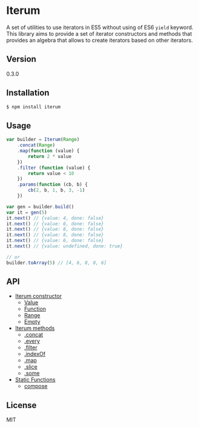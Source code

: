# Iterum

A set of utilities to use iterators in ES5 without using of ES6 `yield` keyword. This library aims to provide a set of iterator constructors and methods that provides an algebra that allows to create iterators based on other iterators.

## Version
0.3.0

## Installation

``` bash
$ npm install iterum
```

## Usage
``` javascript
var builder = Iterum(Range)
    .concat(Range)
    .map(function (value) {
        return 2 * value
    })
    .filter (function (value) {
        return value < 10
    })
    .params(function (cb, b) {
        cb(2, b, 1, b, 3, -1)
    })

var gen = builder.build()
var it = gen(5)
it.next() // {value: 4, done: false}
it.next() // {value: 6, done: false}
it.next() // {value: 8, done: false}
it.next() // {value: 8, done: false}
it.next() // {value: 6, done: false}
it.next() // {value: undefined, done: true}

// or
builder.toArray(5) // [4, 6, 8, 8, 6]
```

## API
- [Iterum constructor](doc/API_constructor.md)
    - [Value](doc/API_constructor.md#value-value)
    - [Function](doc/API_constructor.md#function)
    - [Range](doc/API_constructor.md#range-start-end-increase)
    - [Empty](doc/API_constructor.md#empty)
- [Iterum methods](doc/API_methods.md)
    - [.concat](doc/API_methods.md#concat-iterator)
    - [.every](doc/API_methods.md#every-cb-context)
    - [.filter](doc/API_methods.md#filter-cb-context)
    - [.indexOf](doc/API_methods.md#indexOf-value)
    - [.map](doc/API_methods.md#map-cb-context)
    - [.slice](doc/API_methods.md#slice-start-end)
    - [.some](doc/API_methods.md#some-cb-context)
- [Static Functions](doc/API_functions.md)
    - [compose](doc/API_functions.md#compose-generators)

## License
MIT
